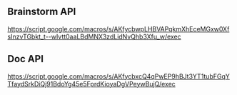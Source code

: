 
## Brainstorm API
https://script.google.com/macros/s/AKfycbwpLHBVAPqkmXhEceMGxw0XfsInzvTGbkt_t--wIvtt0aaLBdMNX3zdLidNvQhb3Xfu_w/exec


## Doc API
https://script.google.com/macros/s/AKfycbxcQ4qPwEP9hBJt3YT1tubFGqYTfaydSrkDiQj91BdoYg45e5FprdKioyaDgVPeywBujQ/exec